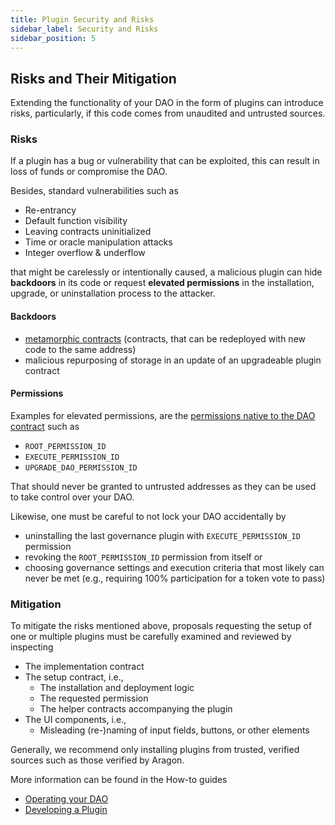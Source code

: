 ```yaml
---
title: Plugin Security and Risks
sidebar_label: Security and Risks
sidebar_position: 5
---
```


## Risks and Their Mitigation

Extending the functionality of your DAO in the form of plugins can introduce risks, particularly, if this code comes from unaudited and untrusted sources.

### Risks

If a plugin has a bug or vulnerability that can be exploited, this can result in loss of funds or compromise the DAO.

Besides, standard vulnerabilities such as

- Re-entrancy
- Default function visibility
- Leaving contracts uninitialized
- Time or oracle manipulation attacks
- Integer overflow & underflow

that might be carelessly or intentionally caused, a malicious plugin can hide **backdoors** in its code or request **elevated permissions** in the installation, upgrade, or uninstallation process to the attacker.

#### Backdoors

- [metamorphic contracts](https://a16zcrypto.com/metamorphic-smart-contract-detector-tool/) (contracts, that can be redeployed with new code to the same address)
- malicious repurposing of storage in an update of an upgradeable plugin contract

<!-- Add statement that Aragon will provide / collaborate with 3rd parties to create tools to check for this-->

#### Permissions

Examples for elevated permissions, are the [permissions native to the DAO contract](../../../01-core/02-permissions/index.md#permissions-native-to-the-dao-contract) such as

- `ROOT_PERMISSION_ID`
- `EXECUTE_PERMISSION_ID`
- `UPGRADE_DAO_PERMISSION_ID`

That should never be granted to untrusted addresses as they can be used to take control over your DAO.

Likewise, one must be careful to not lock your DAO accidentally by

- uninstalling the last governance plugin with `EXECUTE_PERMISSION_ID` permission
- revoking the `ROOT_PERMISSION_ID` permission from itself or
- choosing governance settings and execution criteria that most likely can never be met (e.g., requiring 100% participation for a token vote to pass)

### Mitigation

To mitigate the risks mentioned above, proposals requesting the setup of one or multiple plugins must be carefully examined and reviewed by inspecting

- The implementation contract
- The setup contract, i.e.,
  - The installation and deployment logic
  - The requested permission
  - The helper contracts accompanying the plugin
- The UI components, i.e.,
  - Misleading (re-)naming of input fields, buttons, or other elements

Generally, we recommend only installing plugins from trusted, verified sources such as those verified by Aragon.

More information can be found in the How-to guides

- [Operating your DAO](../../../../02-how-to-guides/01-dao/index.md)
- [Developing a Plugin](../../../../02-how-to-guides/02-plugin-development/index.md)
